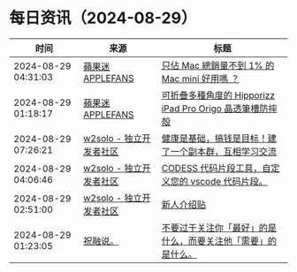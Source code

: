 ﻿# 每日资讯（2024-08-29）

|时间|来源|标题|
|---|---|---|
|2024-08-29 04:31:03|[蘋果迷 APPLEFANS](https://applefans.today/feed/)|[只佔 Mac 總銷量不到 1% 的 Mac mini 好用嗎 ？](https://applefans.today/2024-08-who-buys-mac-mini-report/)|
|2024-08-29 01:18:17|[蘋果迷 APPLEFANS](https://applefans.today/feed/)|[可折疊多種角度的 Hipporizz iPad Pro Origo 晶透筆槽防摔殻](https://applefans.today/2024-08-hipporizz-origo-ipad-case-reviews/)|
|2024-08-29 07:26:21|[w2solo - 独立开发者社区](https://w2solo.com/topics/feed)|[健康是基础，搞钱是目标！建了一个副本群，互相学习交流](https://w2solo.com/topics/4977)|
|2024-08-29 04:06:46|[w2solo - 独立开发者社区](https://w2solo.com/topics/feed)|[CODESS 代码片段工具，自定义您的 vscode 代码片段。](https://w2solo.com/topics/4976)|
|2024-08-29 02:51:00|[w2solo - 独立开发者社区](https://w2solo.com/topics/feed)|[新人介绍贴](https://w2solo.com/topics/4975)|
|2024-08-29 01:23:05|[祝融说。](https://zhurongshuo.com/index.xml)|[不要过于关注你「最好」的是什么，而要关注他「需要」的是什么。](https://zhurongshuo.com/posts/2024/08/2901/)|
